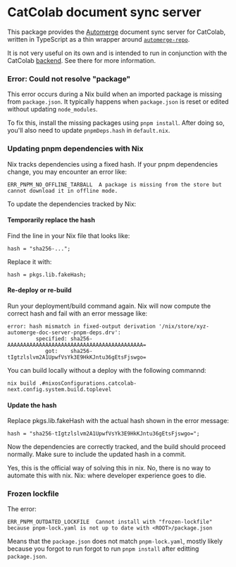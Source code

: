 # CatColab document sync server

This package provides the [Automerge](https://automerge.org/) document sync
server for CatColab, written in TypeScript as a thin wrapper around
[`automerge-repo`](https://github.com/automerge/automerge-repo).

It is not very useful on its own and is intended to run in conjunction with the
CatColab [backend](../backend/). See there for more information.

### Error: Could not resolve "package"

This error occurs during a Nix build when an imported package is missing from `package.json`. It
typically happens when `package.json` is reset or edited without updating `node_modules`.

To fix this, install the missing packages using `pnpm install`. After doing so, you'll also need to
update `pnpmDeps.hash` in `default.nix`.

### Updating pnpm dependencies with Nix
Nix tracks dependencies using a fixed hash. If your pnpm dependencies change, you may encounter an error like:
```
ERR_PNPM_NO_OFFLINE_TARBALL  A package is missing from the store but cannot download it in offline mode.
```

To update the dependencies tracked by Nix:

#### Temporarily replace the hash
Find the line in your Nix file that looks like:
```
hash = "sha256-...";
```

Replace it with:
```
hash = pkgs.lib.fakeHash;
```

#### Re-deploy or re-build
Run your deployment/build command again. Nix will now compute the correct hash and fail with an error message like:
```
error: hash mismatch in fixed-output derivation '/nix/store/xyz-automerge-doc-server-pnpm-deps.drv':
         specified: sha256-AAAAAAAAAAAAAAAAAAAAAAAAAAAAAAAAAAAAAAAAAAA=
            got:    sha256-tIgtzlslvm2A1UpwfVsYk3E9HkKJntu36gEtsFjswgo=
```

You can build locally without a deploy with the following commannd:
```
nix build .#nixosConfigurations.catcolab-next.config.system.build.toplevel
```

#### Update the hash
Replace pkgs.lib.fakeHash with the actual hash shown in the error message:
```
hash = "sha256-tIgtzlslvm2A1UpwfVsYk3E9HkKJntu36gEtsFjswgo=";
```

Now the dependencies are correctly tracked, and the build should proceed normally. Make sure to include the updated hash in a commit.

Yes, this is the official way of solving this in nix. No, there is no way to automate this with nix. Nix: where developer experience goes to die.


### Frozen lockfile
The error:
```
ERR_PNPM_OUTDATED_LOCKFILE  Cannot install with "frozen-lockfile" because pnpm-lock.yaml is not up to date with <ROOT>/package.json
```

Means that the `package.json` does not match `pnpm-lock.yaml`, mostly likely because you forgot to run forgot to run `pnpm install` after editting `package.json`.
